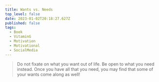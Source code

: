 ```yaml
---
title: Wants vs. Needs
top_level: false
date: 2023-01-02T20:18:27.627Z
published: false
tags:
  - Book
  - VitaminG
  - Motivation
  - Motivational
  - SocialMedia
---
```

> Do not fixate on what you want out of life. Be open to what you need instead. Once you have all that you need, you may find that some of your wants come along as well!